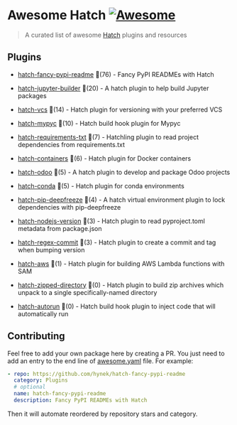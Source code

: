 # Awesome Hatch [![Awesome](https://awesome.re/badge-flat.svg)](https://github.com/sindresorhus/awesome)

> A curated list of awesome [Hatch](https://hatch.pypa.io/latest/) plugins and resources


## Plugins
  
- [hatch-fancy-pypi-readme](https://github.com/hynek/hatch-fancy-pypi-readme) 🌟(76) - Fancy PyPI READMEs with Hatch
  
- [hatch-jupyter-builder](https://github.com/jupyterlab/hatch-jupyter-builder) 🌟(20) - A hatch plugin to help build Jupyter packages
  
- [hatch-vcs](https://github.com/ofek/hatch-vcs) 🌟(14) - Hatch plugin for versioning with your preferred VCS
  
- [hatch-mypyc](https://github.com/ofek/hatch-mypyc) 🌟(10) - Hatch build hook plugin for Mypyc
  
- [hatch-requirements-txt](https://github.com/repo-helper/hatch-requirements-txt) 🌟(7) - Hatchling plugin to read project dependencies from requirements.txt
  
- [hatch-containers](https://github.com/ofek/hatch-containers) 🌟(6) - Hatch plugin for Docker containers
  
- [hatch-odoo](https://github.com/acsone/hatch-odoo) 🌟(5) - A hatch plugin to develop and package Odoo projects
  
- [hatch-conda](https://github.com/OldGrumpyViking/hatch-conda) 🌟(5) - Hatch plugin for conda environments
  
- [hatch-pip-deepfreeze](https://github.com/sbidoul/hatch-pip-deepfreeze) 🌟(4) - A hatch virtual environment plugin to lock dependencies with pip-deepfreeze
  
- [hatch-nodejs-version](https://github.com/agoose77/hatch-nodejs-version) 🌟(3) - Hatch plugin to read pyproject.toml metadata from package.json
  
- [hatch-regex-commit](https://github.com/frankie567/hatch-regex-commit) 🌟(3) - Hatch plugin to create a commit and tag when bumping version
  
- [hatch-aws](https://github.com/aka-raccoon/hatch-aws) 🌟(1) - Hatch plugin for building AWS Lambda functions with SAM
  
- [hatch-zipped-directory](https://github.com/dairiki/hatch-zipped-directory) 🌟(0) - Hatch plugin to build zip archives which unpack to a single specifically-named directory
  
- [hatch-autorun](https://github.com/ofek/hatch-autorun) 🌟(0) - Hatch build hook plugin to inject code that will automatically run
  


## Contributing

Feel free to add your own package here by creating a PR. You just need to add an entry to the end line of [awesome.yaml](./awesome.yaml) file.
For example:

```yaml
- repo: https://github.com/hynek/hatch-fancy-pypi-readme
  category: Plugins
  # optional
  name: hatch-fancy-pypi-readme
  description: Fancy PyPI READMEs with Hatch
```

Then it will automate reordered by repository stars and category.